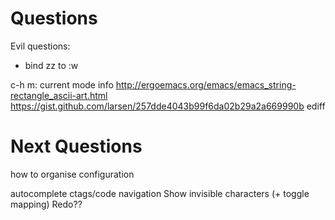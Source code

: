 # Questions

Evil questions:
- bind zz to :w

c-h m: current mode info
http://ergoemacs.org/emacs/emacs_string-rectangle_ascii-art.html
https://gist.github.com/larsen/257dde4043b99f6da02b29a2a669990b
ediff


# Next Questions

how to organise configuration

autocomplete
ctags/code navigation
Show invisible characters (+ toggle mapping)
Redo??

